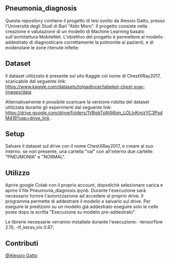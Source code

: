 

## Pneumonia_diagnosis
Questa repository contiene il progetto di tesi svolto da Alessio Gatto, presso l'Università degli Studi di Bari "Aldo Moro". Il progetto consiste nella creazione e valutazione di un modello di Machine Learning basato sull'architettura MobileNet. L'obiettivo del progetto è permettere al modello addestrato di diagnosticare correttamente la polmonite ai pazienti, e di evidenziare le zone ritenute infette.

## Dataset
Il dataset utilizzato è presente sul sito Kaggle col nome di ChestXRay2017, scaricabile dal seguente link: https://www.kaggle.com/datasets/tolgadincer/labeled-chest-xray-images/data

Alternativamente è possibile scaricare la versione ridotta del dataset utilizzata durante gli esperimenti dal seguente link: https://drive.google.com/drive/folders/1VBgbTsW4j6qn_LOLlvKmjzYC3PsdM419?usp=drive_link .
## Setup
Salvare il dataset sul drive con il nome ChestXRay2017, e creare al suo interno. se non presente, una cartella "val" con all'interno due cartelle: "PNEUMONIA" e "NORMAL".

## Utilizzo
Aprire google Colab con il proprio account, dopodichè selezionare carica e aprire il file Pneumonia_diagnosis.ipynb. Durante l'esecuzione sarà necessario fornire l'autorizzazione ad accedere al proprio drive. Il programma permette di addestrare il modello e salvarlo sul drive. Per eseguire le predizioni su un modello già addestrato eseguire solo le celle poste dopo la scritta "Esecuzione su modello pre-addestrato".

Le librerie necessarie verranno installate durante l'esecuzione: -tensorflow 2.15; -tf_keras_vis 0.87;

## Contributi 

[@Alessio Gatto](https://github.com/Alessio6602/Pneumonia_diagnosis.git)


